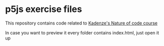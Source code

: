 # p5js exercise files

This repository contains code related to [Kadenze's Nature of code course](https://www.kadenze.com/courses/the-nature-of-code-ii)

In case you want to preview it every folder contains index.html, just open it up
